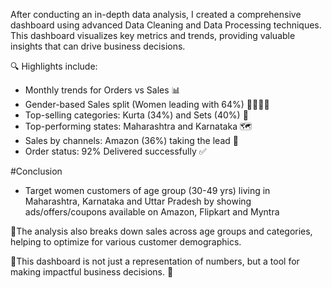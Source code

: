 
After conducting an in-depth data analysis, I created a comprehensive dashboard using advanced Data Cleaning and Data Processing techniques. This dashboard visualizes key metrics and trends, providing valuable insights that can drive business decisions.

🔍 Highlights include:
- Monthly trends for Orders vs Sales 📊
- Gender-based Sales split (Women leading with 64%) 👩‍💼👨‍💼
- Top-selling categories: Kurta (34%) and Sets (40%) 👗
- Top-performing states: Maharashtra and Karnataka 🗺️
- Sales by channels: Amazon (36%) taking the lead 🛒
- Order status: 92% Delivered successfully ✅

#Conclusion
- Target women customers of age group (30-49 yrs) living in Maharashtra, Karnataka and Uttar Pradesh by showing ads/offers/coupons available on Amazon, Flipkart and Myntra

🤖The analysis also breaks down sales across age groups and categories, helping to optimize for various customer demographics. 

🤟This dashboard is not just a representation of numbers, but a tool for making impactful business decisions. 🎯
